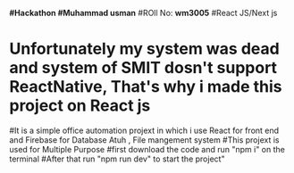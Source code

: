 **#Hackathon
#Muhammad usman**
#ROll No: **wm3005**
#React JS/Next js
# Unfortunately my system was dead and system of SMIT dosn't support ReactNative, That's why i made this project on React js
#It is a simple office automation projext in which i use React for front end and Firebase for Database Atuh , File mangement system
#This projext is used for Multiple Purpose
#first download the code and run "npm i" on the terminal 
#After that run "npm run dev" to start the project"


